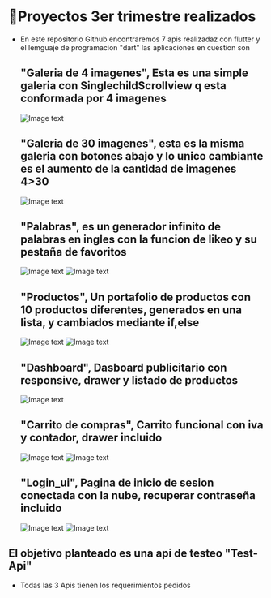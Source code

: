 # :book:Proyectos 3er trimestre realizados 
- En este repositorio Github encontraremos 7 apis realizadaz con flutter y el lemguaje de programacion "dart" las aplicaciones en cuestion son
  ## "Galeria de 4 imagenes", Esta es una simple galeria con SinglechildScrollview q esta conformada por 4 imagenes
  ![Image text](https://github.com/felipeQuevedo/Proyecto_final/blob/main/galeria4.jpg)
  ## "Galeria de 30 imagenes", esta es la misma galeria con botones abajo y lo unico cambiante es el aumento de la cantidad de imagenes 4>30
  ![Image text](https://github.com/felipeQuevedo/Proyecto_final/blob/main/galeria30.jpg)
  ## "Palabras", es un generador infinito de palabras en ingles con la funcion de likeo y su pestaña de favoritos
  ![Image text](https://github.com/felipeQuevedo/Proyecto_final/blob/main/Palabras1.jpg)
  ![Image text](https://github.com/felipeQuevedo/Proyecto_final/blob/main/Palabras2.jpg)
  ## "Productos", Un portafolio de productos con 10 productos diferentes, generados en una lista, y cambiados mediante if,else
  ![Image text](https://github.com/felipeQuevedo/Proyecto_final/blob/main/productos.jpg)
  ![Image text](https://github.com/felipeQuevedo/Proyecto_final/blob/main/productos2.jpg)
  ## "Dashboard", Dasboard publicitario con responsive, drawer y listado de productos
  ![Image text](https://github.com/felipeQuevedo/Proyecto_final/blob/main/dashboard.jpg)
  ## "Carrito de compras", Carrito funcional con iva y contador, drawer incluido
  ![Image text](https://github.com/felipeQuevedo/Proyecto_final/blob/main/carrito1.jpg)
  ![Image text](https://github.com/felipeQuevedo/Proyecto_final/blob/main/carrito2.jpg)
  ## "Login_ui", Pagina de inicio de sesion conectada con la nube, recuperar contraseña incluido
  ![Image text](https://github.com/felipeQuevedo/Proyecto_final/blob/main/login1.jpg)
  ![Image text](https://github.com/felipeQuevedo/Proyecto_final/blob/main/login2.jpg)
 ## El objetivo planteado es una api de testeo "Test-Api" 
 - Todas las 3 Apis tienen los requerimientos pedidos
